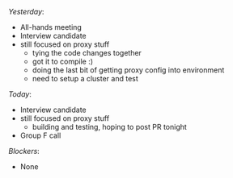 *Yesterday*:
- All-hands meeting
- Interview candidate
- still focused on proxy stuff
  - tying the code changes together
  - got it to compile :)
  - doing the last bit of getting proxy config into environment
  - need to setup a cluster and test

*Today*:
- Interview candidate
- still focused on proxy stuff
  - building and testing, hoping to post PR tonight
- Group F call

*Blockers*:
- None
